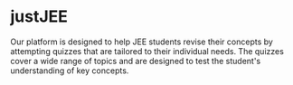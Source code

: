 # justJEE
Our platform is designed to help JEE students revise their concepts by attempting quizzes that are tailored to their individual needs. The quizzes cover a wide range of topics and are designed to test the student's understanding of key concepts.
